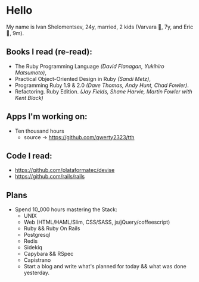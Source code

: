 # Hello

My name is Ivan Shelomentsev, 24y, married, 2 kids (Varvara :girl:, 7y, and Eric:boy:, 9m). 

## Books I read (re-read):

- The Ruby Programming Language _(David Flanagan, Yukihiro Matsumoto)_,
- Practical Object-Oriented Design in Ruby _(Sandi Metz)_,
- Programming Ruby 1.9 & 2.0 _(Dave Thomas, Andy Hunt, Chad Fowler)_.
- Refactoring. Ruby Edition. _(Jay Fields, Shane Harvie, Martin Fowler with Kent Black)_

## Apps I'm working on:

- Ten thousand hours
  - source -> https://github.com/qwerty2323/tth

## Code I read:

- https://github.com/plataformatec/devise
- https://github.com/rails/rails

## Plans

- Spend 10_000 hours mastering the Stack:
  - UNIX
  - Web (HTML/HAML/Slim, CSS/SASS, js/jQuery/coffeescript)
  - Ruby && Ruby On Rails
  - Postgresql
  - Redis
  - Sidekiq
  - Capybara && RSpec
  - Capistrano
  - Start a blog and write what's planned for today &&  what was done yesterday.